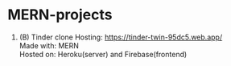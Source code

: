 # MERN-projects

1. (B) Tinder clone
    Hosting: https://tinder-twin-95dc5.web.app/ <br/>
    Made with: MERN <br/>
    Hosted on: Heroku(server) and Firebase(frontend) <br/>
